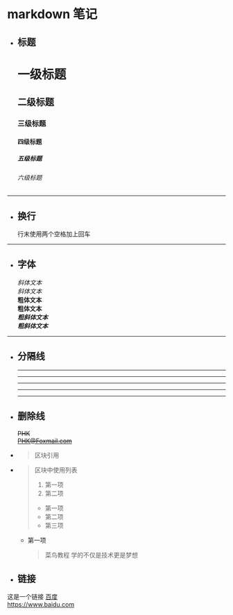 
# markdown 笔记
* ## 标题
    # 一级标题
    ## 二级标题
    ### 三级标题
    #### 四级标题
    ##### 五级标题
    ###### 六级标题
---
* ## 换行 
    行末使用两个空格加上回车
---
* ## 字体 
    *斜体文本*  
    _斜体文本_  
    **粗体文本**   
    __粗体文本__  
    ***粗斜体文本***  
    ___粗斜体文本___  
--- 
* ## 分隔线
    ***  
    * * *
    *****
    - - -
    ---
* ## 删除线
    ~~PHK~~  
    ~~PHK@Foxmail.com~~

* > 区块引用  

* > 区块中使用列表
  > 1. 第一项
  > 2. 第二项
  > + 第一项
  > + 第二项
  > + 第三项

  * 第一项
    > 菜鸟教程
    > 学的不仅是技术更是梦想

*  ## 链接
这是一个链接 [百度](https://baidu.com)  
<https://www.baidu.com>